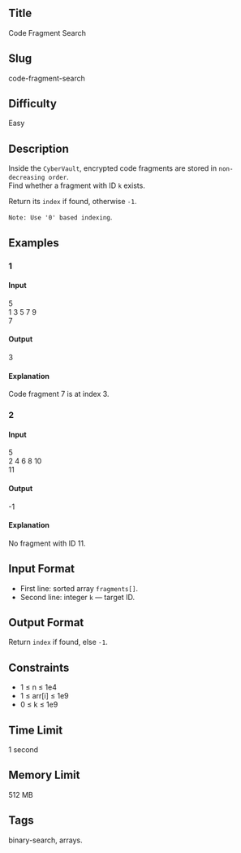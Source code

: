 ## Title

Code Fragment Search

## Slug

code-fragment-search

## Difficulty

Easy

## Description

Inside the `CyberVault`, encrypted code fragments are stored in `non-decreasing order`.  
Find whether a fragment with ID `k` exists.  

Return its `index` if found, otherwise `-1`.  

`Note: Use '0' based indexing`.

## Examples

### 1

#### Input

5  
1 3 5 7 9  
7

#### Output

3

#### Explanation

Code fragment 7 is at index 3.

### 2

#### Input

5  
2 4 6 8 10  
11

#### Output

-1

#### Explanation

No fragment with ID 11.

## Input Format  

- First line: sorted array `fragments[]`.  
- Second line: integer `k` — target ID.

## Output Format  

Return `index` if found, else `-1`.

## Constraints  

- 1 ≤ n ≤ 1e4  
- 1 ≤ arr[i] ≤ 1e9  
- 0 ≤ k ≤ 1e9  

## Time Limit

1 second

## Memory Limit

512 MB

## Tags

binary-search, arrays.
